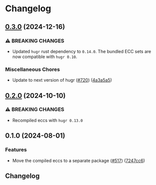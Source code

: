 # Changelog

## [0.3.0](https://github.com/CQCL/tket2/compare/tket2-eccs-v0.2.0...tket2-eccs-v0.3.0) (2024-12-16)


### ⚠ BREAKING CHANGES

* Updated `hugr` rust dependency to `0.14.0`. The bundled ECC sets are now compatible with `hugr 0.10`.


### Miscellaneous Chores

* Update to next version of hugr ([#720](https://github.com/CQCL/tket2/issues/720)) ([4a3a5a5](https://github.com/CQCL/tket2/commit/4a3a5a5e38252d4ee709e7e97bb5a1e90bd9fff4))

## [0.2.0](https://github.com/CQCL/tket2/compare/tket2-eccs-v0.1.0...tket2-eccs-v0.2.0) (2024-10-10)


### ⚠ BREAKING CHANGES

* Recompiled eccs with `hugr 0.13.0`

## 0.1.0 (2024-08-01)


### Features

* Move the compiled eccs to a separate package ([#517](https://github.com/CQCL/tket2/issues/517)) ([7247cc6](https://github.com/CQCL/tket2/commit/7247cc65f4c4e679fd5b680d1e53e630f06d94a1))

## Changelog
